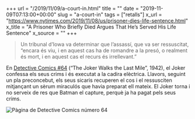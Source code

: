 +++
url = "/2019/11/09/a-court-in.html"
title = ""
date = "2019-11-09T07:13:00+00:00"
slug = "a-court-in"
tags = ["retalls"]
x_url = "https://www.nytimes.com/2019/11/08/us/prisoner-dies-life-sentence.html"
x_title = "A Prisoner Who Briefly Died Argues That He’s Served His Life Sentence"
x_source = ""
+++


> Un tribunal d’Iowa va determinar que l’assassí, que va ser ressuscitat, “encara és viu, i en aquest cas ha de romandre a la presó, o realment és mort, i en aquest cas el recurs és irrellevant.”

En [Detective Comics #64](https://batman.fandom.com/wiki/Detective_Comics_Issue_64) (“The Joker Walks the Last Mile”, 1942), el Joker confessa els seus crims i és executat a la cadira elèctrica. Llavors, seguint un pla preconcebut, els seus sicaris recuperen el cos i el ressusciten mitjançant un sèrum miraculós que havia preparat ell mateix. El Joker torna i no serveix de res que Batman el capture, perquè ja ha pagat pels seus crims.

<img src="https://www.comicbookherald.com/wp-content/uploads/2015/03/joker-sentenced-to-death.jpg" alt="Pàgina de Detective Comics número 64">
